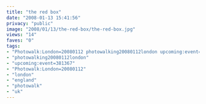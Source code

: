 ```yaml
---
title: "the red box"
date: "2008-01-13 15:41:56"
privacy: "public"
image: "2008/01/13/the-red-box/the-red-box.jpg"
views: "14"
faves: "0"
tags:
- "Photowalk:London=20080112 photowalking20080112london upcoming:event=381367 london england uk Photowalk:London=20080112"
- "photowalking20080112london"
- "upcoming:event=381367"
- "Photowalk:London=20080112"
- "london"
- "england"
- "photowalk"
- "uk"
---
```


